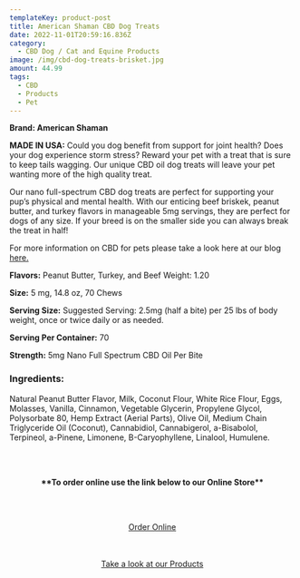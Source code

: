 ```yaml
---
templateKey: product-post
title: American Shaman CBD Dog Treats
date: 2022-11-01T20:59:16.836Z
category:
  - CBD Dog / Cat and Equine Products
image: /img/cbd-dog-treats-brisket.jpg
amount: 44.99
tags:
  - CBD
  - Products
  - Pet
---
```

**Brand: American Shaman**

**MADE IN USA:** Could you dog benefit from support for joint health?  Does your dog experience storm stress? Reward your pet with a treat that is sure to keep tails wagging. Our unique CBD oil dog treats will leave your pet wanting more of the high quality treat.

Our nano full-spectrum CBD dog treats are perfect for supporting your pup’s physical and mental  health. With our enticing beef briskek, peanut butter,  and turkey  flavors in manageable 5mg servings, they are perfect for dogs of any size. If your breed is on the smaller  side you can always break the treat in half! 

For more information on CBD for pets please take a look here at our blog [here.](https://capitalamericanshaman.com/blog/cbd-oil-for-pets/)

**Flavors:** Peanut Butter, Turkey, and Beef Weight: 1.20

**Size:** 5 mg, 14.8 oz, 70 Chews

**Serving Size:** Suggested Serving: 2.5mg (half a bite) per 25 lbs of body weight, once or twice daily or as needed.

**Serving Per Container:** 70

**Strength:** 5mg Nano Full Spectrum CBD Oil Per Bite 

### **Ingredients:**

Natural Peanut Butter Flavor, Milk, Coconut Flour, White Rice Flour, Eggs, Molasses, Vanilla, Cinnamon, Vegetable Glycerin, Propylene Glycol, Polysorbate 80, Hemp Extract (Aerial Parts), Olive Oil, Medium Chain Triglyceride Oil (Coconut), Cannabidiol, Cannabigerol, a-Bisabolol, Terpineol, a-Pinene, Limonene, B-Caryophyllene, Linalool, Humulene.

<br><br>

<Center>

**\*\*To order online use the link below to our Online Store\*\***

<br><br>

<Center><a class="link-view-more-products" target="_blank" href="https://capitalcbd.shop/product/cbd-dog-treats/">Order Online</a></

<br><br><br>

<Center><a class="link-view-more-products" target="_blank" href="https://capitalamericanshaman.com/products">Take a look at our Products</a></Center>

<br><br>